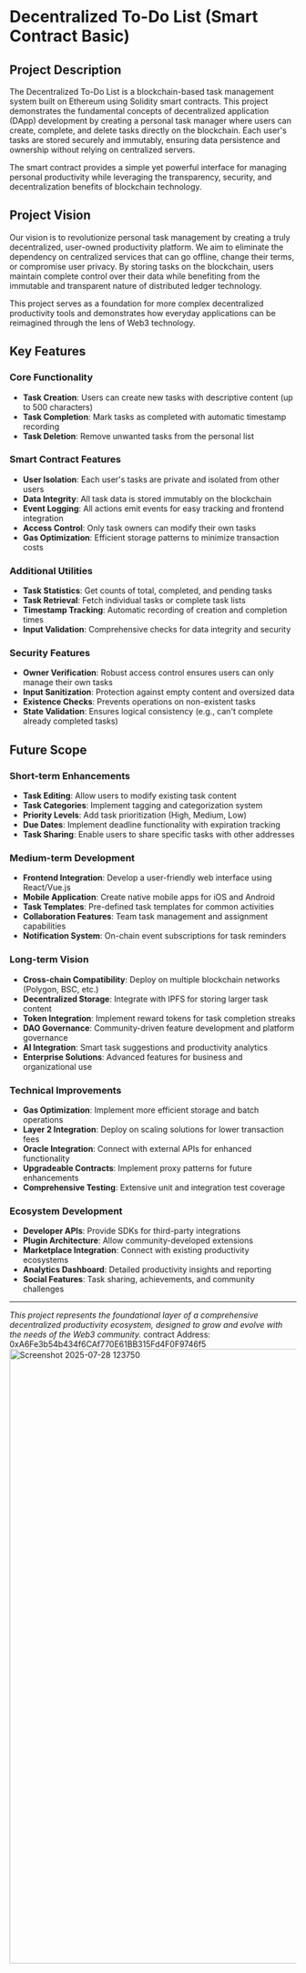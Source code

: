# Decentralized To-Do List (Smart Contract Basic)

## Project Description

The Decentralized To-Do List is a blockchain-based task management system built on Ethereum using Solidity smart contracts. This project demonstrates the fundamental concepts of decentralized application (DApp) development by creating a personal task manager where users can create, complete, and delete tasks directly on the blockchain. Each user's tasks are stored securely and immutably, ensuring data persistence and ownership without relying on centralized servers.

The smart contract provides a simple yet powerful interface for managing personal productivity while leveraging the transparency, security, and decentralization benefits of blockchain technology.

## Project Vision

Our vision is to revolutionize personal task management by creating a truly decentralized, user-owned productivity platform. We aim to eliminate the dependency on centralized services that can go offline, change their terms, or compromise user privacy. By storing tasks on the blockchain, users maintain complete control over their data while benefiting from the immutable and transparent nature of distributed ledger technology.

This project serves as a foundation for more complex decentralized productivity tools and demonstrates how everyday applications can be reimagined through the lens of Web3 technology.

## Key Features

### Core Functionality
- **Task Creation**: Users can create new tasks with descriptive content (up to 500 characters)
- **Task Completion**: Mark tasks as completed with automatic timestamp recording
- **Task Deletion**: Remove unwanted tasks from the personal list

### Smart Contract Features
- **User Isolation**: Each user's tasks are private and isolated from other users
- **Data Integrity**: All task data is stored immutably on the blockchain
- **Event Logging**: All actions emit events for easy tracking and frontend integration
- **Access Control**: Only task owners can modify their own tasks
- **Gas Optimization**: Efficient storage patterns to minimize transaction costs

### Additional Utilities
- **Task Statistics**: Get counts of total, completed, and pending tasks
- **Task Retrieval**: Fetch individual tasks or complete task lists
- **Timestamp Tracking**: Automatic recording of creation and completion times
- **Input Validation**: Comprehensive checks for data integrity and security

### Security Features
- **Owner Verification**: Robust access control ensures users can only manage their own tasks
- **Input Sanitization**: Protection against empty content and oversized data
- **Existence Checks**: Prevents operations on non-existent tasks
- **State Validation**: Ensures logical consistency (e.g., can't complete already completed tasks)

## Future Scope

### Short-term Enhancements
- **Task Editing**: Allow users to modify existing task content
- **Task Categories**: Implement tagging and categorization system
- **Priority Levels**: Add task prioritization (High, Medium, Low)
- **Due Dates**: Implement deadline functionality with expiration tracking
- **Task Sharing**: Enable users to share specific tasks with other addresses

### Medium-term Development
- **Frontend Integration**: Develop a user-friendly web interface using React/Vue.js
- **Mobile Application**: Create native mobile apps for iOS and Android
- **Task Templates**: Pre-defined task templates for common activities
- **Collaboration Features**: Team task management and assignment capabilities
- **Notification System**: On-chain event subscriptions for task reminders

### Long-term Vision
- **Cross-chain Compatibility**: Deploy on multiple blockchain networks (Polygon, BSC, etc.)
- **Decentralized Storage**: Integrate with IPFS for storing larger task content
- **Token Integration**: Implement reward tokens for task completion streaks
- **DAO Governance**: Community-driven feature development and platform governance
- **AI Integration**: Smart task suggestions and productivity analytics
- **Enterprise Solutions**: Advanced features for business and organizational use

### Technical Improvements
- **Gas Optimization**: Implement more efficient storage and batch operations
- **Layer 2 Integration**: Deploy on scaling solutions for lower transaction fees
- **Oracle Integration**: Connect with external APIs for enhanced functionality
- **Upgradeable Contracts**: Implement proxy patterns for future enhancements
- **Comprehensive Testing**: Extensive unit and integration test coverage

### Ecosystem Development
- **Developer APIs**: Provide SDKs for third-party integrations
- **Plugin Architecture**: Allow community-developed extensions
- **Marketplace Integration**: Connect with existing productivity ecosystems
- **Analytics Dashboard**: Detailed productivity insights and reporting
- **Social Features**: Task sharing, achievements, and community challenges

---

*This project represents the foundational layer of a comprehensive decentralized productivity ecosystem, designed to grow and evolve with the needs of the Web3 community.*
contract Address: 0xA6Fe3b54b434f6CAf770E61BB315Fd4F0F9746f5
<img width="1919" height="1079" alt="Screenshot 2025-07-28 123750" src="https://github.com/user-attachments/assets/372fe764-c60f-4eb4-89c9-51432742eeb5" />

